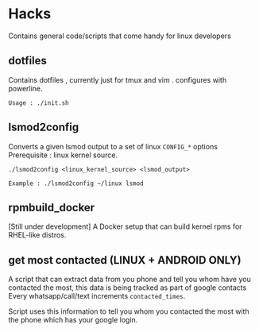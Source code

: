 # Hacks
Contains general code/scripts that come handy for linux developers

## dotfiles
Contains dotfiles , currently just for tmux and vim . configures with powerline.

`Usage : ./init.sh`

## lsmod2config
Converts a given lsmod output to a set of linux `CONFIG_*` options
Prerequisite : linux kernel source.

`./lsmod2config <linux_kernel_source> <lsmod_output>`

`Example : ./lsmod2config ~/linux lsmod `

## rpmbuild\_docker
[Still under development]
A Docker setup that can build kernel rpms for RHEL-like distros.

## get most contacted (LINUX + ANDROID ONLY) 
A script that can extract data from you phone and tell you whom have you
contacted the most, this data is being tracked as part of google contacts
Every whatsapp/call/text increments `contacted_times`.

Script uses this information to tell you whom you contacted the most
with the phone which has your google login.
